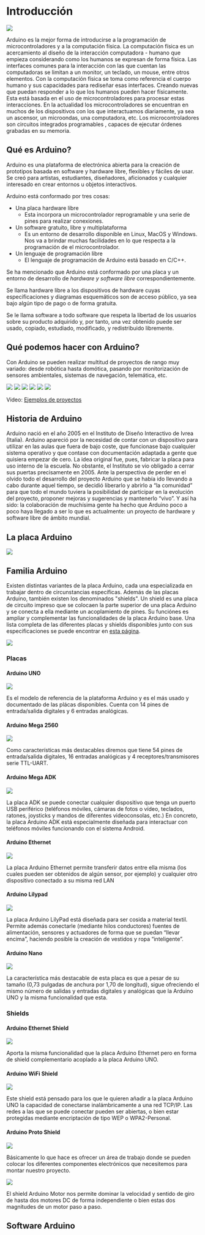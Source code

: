 # Introducción
![](img/logoArduinoB.png)


Arduino es la mejor forma de introducirse a la programación de microcontroladores y a la computación física.
La computación física es un acercamiento al diseño de la interacción computadora - humano que empieza considerando como los humanos se expresan de forma física.
Las interfaces comunes para la interacción con las que cuentan las computadoras se limitan a un monitor, un teclado, un mouse, entre otros elementos. Con la computación física se toma como referencia el cuerpo humano y sus capacidades para rediseñar esas interfaces. Creando nuevas que puedan responder a lo que los humanos pueden hacer físicamente. Esta está basada en el uso de microcontroladores para procesar estas interacciones.
En la actualidad los microcontroladores se encuentran en muchos de los dispositivos con los que interactuamos diariamente, ya sea un ascensor, un microondas, una computadora, etc.
Los microcontroladores son circuitos integrados programables , capaces de ejecutar órdenes grabadas en su memoria.


## Qué es Arduino?
Arduino es una plataforma de electrónica abierta para la creación de prototipos basada en software y hardware libre, flexibles y fáciles de usar. Se creó para artistas,  estudiantes, diseñadores, aficionados y cualquier interesado en crear entornos u objetos interactivos. 

Arduino está conformado por tres cosas:
* Una placa hardware libre
    *  Esta incorpora un microcontrolador reprogramable y una serie de pines para realizar conexiones.
* Un software gratuito, libre y multiplataforma
    * Es un entorno de desarrollo disponible en Linux, MacOS y Windows. Nos va a brindar muchas facilidades en lo que respecta a la programación de el microcontrolador.
* Un lenguaje de programación libre
    * El lenguaje de programación de Arduino está basado en C/C++.

Se ha mencionado que Arduino está conformado por una placa y un entorno de desarrollo de *hardware y software libre* correspondientemente.

Se llama hardware libre a los dispositivos de hardware cuyas especificaciones y diagramas esquemáticos son de acceso público, ya sea bajo algún tipo de pago o de forma gratuita.

Se le llama software a todo software que respeta la libertad de los usuarios sobre su producto adquirido y, por tanto, una vez obtenido puede ser usado, copiado, estudiado, modificado, y redistribuido libremente.

## Qué podemos hacer con Arduino?
Con Arduino se pueden realizar multitud de proyectos de rango muy variado: desde robótica hasta domótica, pasando por monitorización de sensores ambientales, sistemas de navegación, telemática, etc.


![](img/dron.jpg)
![](img/medidor.jpg)
![](img/brazo.jpg)
![](img/coche.jpg)
![](img/seguridad.jpg)
![](img/camara.jpg)

Video:
[Ejemplos de proyectos](https://www.youtube.com/watch?v=0XTcJ5-0u00)

## Historia de Arduino
Arduino nació en el año 2005 en el Instituto de Diseño Interactivo de Ivrea
(Italia). Arduino apareció por la necesidad de contar con un dispositivo para utilizar
en las aulas que fuera de bajo coste, que funcionase bajo cualquier sistema operativo
y que contase con documentación adaptada a gente que quisiera empezar de cero.
La idea original fue, pues, fabricar la placa para uso interno de la escuela. No obstante, el Instituto se vio obligado a cerrar sus puertas precisamente en
2005. Ante la perspectiva de perder en el olvido todo el desarrollo del proyecto
Arduino que se había ido llevando a cabo durante aquel tiempo, se decidió liberarlo y
abrirlo a “la comunidad” para que todo el mundo tuviera la posibilidad de participar
en la evolución del proyecto, proponer mejoras y sugerencias y mantenerlo “vivo”. Y
así ha sido: la colaboración de muchísima gente ha hecho que Arduino poco a poco
haya llegado a ser lo que es actualmente: un proyecto de hardware y software libre
de ámbito mundial. 
## La placa Arduino
![](img/placaArduino.jpg)
## Familia Arduino
Existen distintas variantes de la placa Arduino, cada una especializada en trabajar dentro de circunstancias específicas. Además de las placas Arduino, también existen los denominados "shields". Un shield es una placa de circuito impreso que se colocaen la parte superior de una placa Arduino y se conecta a ella mediante un acoplamiento de pines. Su funciónes es ampliar y complementar las funcionalidades de la placa Arduino base.
Una lista completa de las diferentes placas y shields disponibles junto con sus especificaciones se puede encontrar en [esta página](https://www.arduino.cc/en/Main/Products).


![](img/famArduino.jpg)

### Placas

#### Arduino UNO
![](img/arduinoUno.jpg)


Es el modelo de referencia de la plataforma Arduino y es el más usado y documentado de las plácas disponibles.
Cuenta con 14 pines de entrada/salida digitales y 6 entradas analógicas.
#### Arduino Mega 2560
![](img/arduinoMega.jpg)


Como características más
destacables diremos que tiene 54 pines de entrada/salida digitales, 16 entradas analógicas y 4
receptores/transmisores serie TTL-UART.
#### Arduino Mega ADK
![](img/arduinoADK.jpg)


La placa ADK se puede conectar cualquier dispositivo que tenga un
puerto USB periférico (teléfonos móviles, cámaras de fotos o vídeo, teclados,
ratones, joysticks y mandos de diferentes videoconsolas, etc.)
En concreto, la placa Arduino ADK está especialmente diseñada para
interactuar con teléfonos móviles funcionando con el sistema Android. 
#### Arduino Ethernet
![](img/arduinoEthernet.jpg)


La placa Arduino Ethernet permite transferir datos entre ella misma
(los cuales pueden ser obtenidos de algún sensor, por ejemplo) y cualquier otro
dispositivo conectado a su misma red LAN
#### Arduino Lilypad
![](img/arduinoLilypad.jpg)


La placa Arduino LilyPad está diseñada para ser cosida a material textil.
Permite además conectarle (mediante hilos conductores) fuentes de alimentación,
sensores y actuadores de forma que se puedan “llevar encima”, haciendo posible la
creación de vestidos y ropa “inteligente”. 
#### Arduino Nano
![](img/arduinoNano.jpg)


La característica más destacable de esta placa es que a pesar de su tamaño
(0,73 pulgadas de anchura por 1,70 de longitud), sigue ofreciendo el mismo número de salidas y entradas digitales y analógicas que la Arduino UNO y la misma
funcionalidad que esta.

### Shields

#### Arduino Ethernet Shield
![](img/ethernetShield.jpg)


Aporta la misma
funcionalidad que la placa Arduino Ethernet pero en forma de shield
complementario acoplado a la placa Arduino UNO.
#### Arduino WiFi Shield
![](img/wifiShield.jpg)


Este shield está pensado para los que le quieren añadir a la placa Arduino
UNO la capacidad de conectarse inalámbricamente a una red TCP/IP. Las redes a las que se puede conectar pueden ser abiertas, o bien estar
protegidas mediante encriptación de tipo WEP o WPA2-Personal.
#### Arduino Proto Shield
![](img/protoShield.jpg)


Básicamente lo que hace es ofrecer un área de trabajo donde se pueden colocar los diferentes componentes electrónicos que necesitemos para montar nuestro proyecto.

![](img/motorShield.jpg)


El shield Arduino Motor nos permite
dominar la velocidad y sentido de giro de hasta dos motores DC de forma
independiente o bien estas dos magnitudes de un motor paso a paso. 

## Software Arduino
